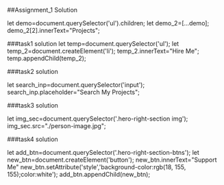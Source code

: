 
##Assignment_1 Solution

let demo=document.querySelector('ul').children;
let demo_2=[...demo];
demo_2[2].innerText="Projects";

###task1 solution 
let temp=document.querySelector('ul');
let temp_2=document.createElement('li');
temp_2.innerText="Hire Me";
temp.appendChild(temp_2);

###task2 solution

let search_inp=document.querySelector('input');
search_inp.placeholder="Search My Projects";

###task3 solution

let img_sec=document.querySelector('.hero-right-section img');
img_sec.src="./person-image.jpg";

###task4 solution

let add_btn=document.querySelector('.hero-right-section-btns');
let new_btn=document.createElement('button');
new_btn.innerText="Support Me"
new_btn.setAttribute('style','background-color:rgb(18, 155, 155);color:white');
add_btn.appendChild(new_btn);
